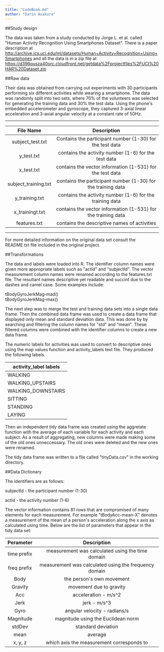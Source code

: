 ```yaml
---
title: "CodeBook.md"
author: "Darin Asakura"
---
```




##Study design

The data was taken from a study conducted by Jorge L. et al. called "Human Activity Recognition Using Smartphones Dataset". There is a paper description at 
<http://archive.ics.uci.edu/ml/datasets/Human+Activity+Recognition+Using+Smartphones> 
and all the data is in a zip file at 
<https://d396qusza40orc.cloudfront.net/getdata%2Fprojectfiles%2FUCI%20HAR%20Dataset.zip>

##Raw data

Their data was obtained from carrying out experiments with 30 participants performing six different activities while wearing a smartphone. The data was randomly split into two sets, where 70% of the volunteers was selected for generating the training data and 30% the test data. Using the phone's embedded accelerometer and gyroscope, they captured 3-axial linear acceleration and 3-axial angular velocity at a constant rate of 50Hz.

---
|File Name|Description|
|:---:|:---:|
|subject_test.txt | Contains the participant number (1-30) for the test data|
|y_test.txt | contains the activity number (1-6) for the test data|
|x_test.txt | contains the vector information (1-531) for the test data|
|subject_training.txt | contains the participant number (1-30) for the training data|
|y_training.txt | contains the activity number (1-6) for the training data|
|x_trainingt.txt | contains the vector information (1-531) for the training data|
|features.txt | contains the descriptive names of activities|
---

For more detailed information on the original data set consult the README.txt file included in the original project.

##Transformations

The data and labels were loaded into R. The identifier column names were given more appropriate labels such as "actId" and "subjectId". The vector measurement column names were renamed according to the features.txt file. The resultant names descriptive yet readable and succint due to the dashes and camel case. Some examples include:

tBodyGyroJerkMag-mad()              
tBodyGyroJerkMag-max() 

The next step was to merge the test and training data sets into a single data frame. Then the combined data frame was used to create a data frame that displayed only mean and standard deviation data.  This was done by by searching and filtering the column names for "std" and "mean". These filtered columns were combined with the identifier columns to create a new data frame.

The numeric labels for activities was used to convert to descriptive ones using the map values function and activity_labels text file. They produced the following labels.

|activity_label labels|
|---|
|WALKING|
|WALKING_UPSTAIRS|
|WALKING_DOWNSTAIRS|
|SITTING|
|STANDING|
|LAYING|

Then an independent tidy data frame was created using the aggretate function with the average of each variable for each activity and each subject. As a result of aggregating, new columns were made making some of the old ones unneccessary. The old ones were deleted and the new ones were renamed.

The tidy data frame was written to a file called "tinyData.csv" in the working directory.

##Data Dictionary

The identifiers are as follows:

subjectId - the participant number (1-30)

actId - the activity number (1-6)

The vector information contains 81 rows that are compromised of many elements for each measurement. For example "tBodyAcc-mean-X" denotes a measurement of the mean of a person's acceleration along the x axis as calculated using time. Below are the list of parameters that appear in the tidy data set:

|Perameter|Description|
|:---:|:---:|
|time prefix | measurement was calculated using the time domain|
|freq prefix | measurement was calculated using the frequency domain|
|Body | the person's own movement|
|Gravity | movement due to gravity|
|Acc | acceleration - m/s^2|
|Jerk | jerk - m/s^3|
|Gyro | angular velocity - radians/s|
|Magnitude | magnitude using the Euclidean norm|
|stdDev | standard deviation|
|mean | average|
|x, y, z | which axis the measurement corresponds to|